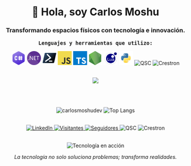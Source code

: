 <div align="center">

  <h1>👋 Hola, soy Carlos Moshu</h1>
  <h3>Transformando espacios físicos con tecnología e innovación.</h3>

  <p>
    <samp>
      <b>Lenguajes y herramientas que utilizo:</b>
    </samp>
  </p>
  
  <!-- Iconos de tecnologías -->
  <p>
    <img height="38" alt="C#" src="https://raw.githubusercontent.com/github/explore/80688e429a7d4ef2fca1e82350fe8e3517d3494d/topics/csharp/csharp.png">
    <img height="38" alt=".NET" src="https://raw.githubusercontent.com/github/explore/80688e429a7d4ef2fca1e82350fe8e3517d3494d/topics/dotnet/dotnet.png">
    <img height="38" alt="PowerShell" src="https://raw.githubusercontent.com/github/explore/80688e429a7d4ef2fca1e82350fe8e3517d3494d/topics/powershell/powershell.png">
    <img height="38" alt="JavaScript" src="https://raw.githubusercontent.com/github/explore/80688e429a7d4ef2fca1e82350fe8e3517d3494d/topics/javascript/javascript.png">
    <img height="38" alt="TypeScript" src="https://raw.githubusercontent.com/github/explore/80688e429a7d4ef2fca1e82350fe8e3517d3494d/topics/typescript/typescript.png">
    <img height="38" alt="Node.js" src="https://raw.githubusercontent.com/github/explore/80688e429a7d4ef2fca1e82350fe8e3517d3494d/topics/nodejs/nodejs.png">
    <img height="38" alt="Lua" src="https://raw.githubusercontent.com/github/explore/80688e429a7d4ef2fca1e82350fe8e3517d3494d/topics/lua/lua.png">
    <img height="38" alt="Python" src="https://raw.githubusercontent.com/github/explore/80688e429a7d4ef2fca1e82350fe8e3517d3494d/topics/python/python.png">
    <img height="38" alt="QSC" src="https://upload.wikimedia.org/wikipedia/commons/5/52/QSC_GmbH_Logo.svg">
    <img height="38" alt="Crestron" src="https://upload.wikimedia.org/wikipedia/commons/a/ab/Crestron_logo.svg">
  </p>

  <br>

  <!-- Tipografía animada -->
  <img src="https://readme-typing-svg.herokuapp.com?font=Iosevka&size=20&duration=3000&color=68A4C9&center=true&width=600&lines=Pasión+por+la+tecnología+y+la+innovación.;Especialista+en+digitalización+de+espacios.;Amante+de+las+interfaces+intuitivas.;Integración+AV+con+precisión+y+creatividad.">
  
  <br><br>

  <!-- Estadísticas -->
  <div align="center">
    <img src="https://github-readme-stats.vercel.app/api?username=carlosmoshudev&show_icons=true&theme=radical&hide_border=true&locale=es" alt="carlosmoshudev">
    <img src="https://github-readme-stats.vercel.app/api/top-langs/?username=carlosmoshudev&langs_count=6&layout=compact&theme=radical&hide_border=true&locale=es" alt="Top Langs">
  </div>

  <br>

  <!-- Badges -->
  <p>
    <a href="https://www.linkedin.com/in/carlos-moshu/">
      <img src="https://img.shields.io/badge/LinkedIn-blue?logo=linkedin&labelColor=blue" alt="LinkedIn">
    </a>
    <a href="https://github.com/carlosmoshudev">
      <img src="https://komarev.com/ghpvc/?username=carlosmoshudev&label=Visitantes&logo=GitHub&color=brightgreen" alt="Visitantes">
    </a>
    <a href="https://github.com/carlosmoshudev">
      <img src="https://img.shields.io/github/followers/carlosmoshudev?label=Seguidores&logo=GitHub&color=brightgreen" alt="Seguidores">
    </a>
    <img src="https://img.shields.io/badge/QSC%20Proyectos-Active-brightgreen" alt="QSC">
    <img src="https://img.shields.io/badge/Crestron-Integraciones-blue" alt="Crestron">
  </p>

  <br>

  <!-- Elemento innovador: un gif dinámico -->
  <div align="center">
    <img src="https://media.giphy.com/media/McV9H6B8pKPtC/giphy.gif" width="500" alt="Tecnología en acción">
    <p><i>La tecnología no solo soluciona problemas; transforma realidades.</i></p>
  </div>

</div>
